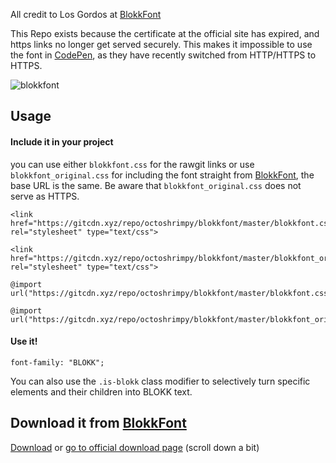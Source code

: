
All credit to Los Gordos at [BlokkFont](http://www.blokkfont.com/)


This Repo exists because the certificate at the official site has expired, and https links no longer get served securely. This makes it impossible to use the font in [CodePen](https://www.codepen.io), as they have recently switched from HTTP/HTTPS to HTTPS.

![blokkfont](https://cdn.dribbble.com/users/399116/screenshots/1305003/mockup_1x.png)

## Usage

#### Include it in your project

you can use either `blokkfont.css` for the rawgit links or use `blokkfont_original.css` for including the font straight from [BlokkFont](http://www.blokkfont.com/), the base URL is the same. Be aware that `blokkfont_original.css` does not serve as HTTPS.
```
<link href="https://gitcdn.xyz/repo/octoshrimpy/blokkfont/master/blokkfont.css" rel="stylesheet" type="text/css">
```
```
<link href="https://gitcdn.xyz/repo/octoshrimpy/blokkfont/master/blokkfont_original.css" rel="stylesheet" type="text/css">
```



```
@import url("https://gitcdn.xyz/repo/octoshrimpy/blokkfont/master/blokkfont.css");
```
```
@import url("https://gitcdn.xyz/repo/octoshrimpy/blokkfont/master/blokkfont_original.css");
```


#### Use it!
```
font-family: "BLOKK";
```

You can also use the `.is-blokk` class modifier to selectively turn specific elements and their children into BLOKK text.


## Download it from [BlokkFont](http://www.blokkfont.com/)

[Download](https://blokkfont-losgordos.netdna-ssl.com/v2/BLOKKNeue-Regular.zip)
or [go to official download page](http://www.blokkfont.com/) (scroll down a bit)
